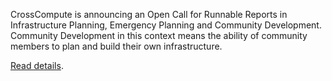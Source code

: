 CrossCompute is announcing an Open Call for Runnable Reports in Infrastructure Planning, Emergency Planning and Community Development. Community Development in this context means the ability of community members to plan and build their own infrastructure.

[Read details](https://forum.crosscompute.com/t/open-call-for-runnable-reports-in-infrastructure-planning-emergency-planning-community-development/157).
